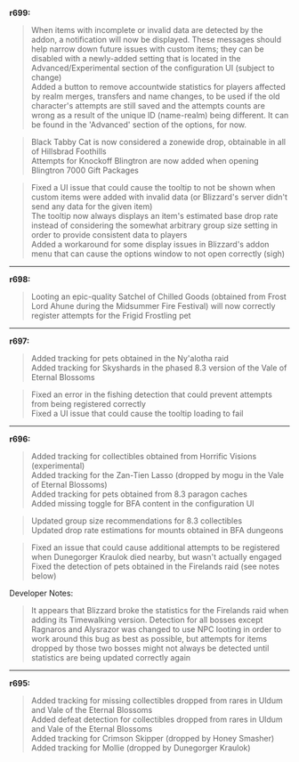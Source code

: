 **r699:**

> When items with incomplete or invalid data are detected by the addon, a notification will now be displayed. These messages should help narrow down future issues with custom items; they can be disabled with a newly-added setting that is located in the Advanced/Experimental section of the configuration UI (subject to change)
<br>Added a button to remove accountwide statistics for players affected by realm merges, transfers and name changes, to be used if the old character's attempts are still saved and the attempts counts are wrong as a result of the unique ID (name-realm) being different. It can be found in the 'Advanced' section of the options, for now.

> Black Tabby Cat is now considered a zonewide drop, obtainable in all of Hillsbrad Foothills
<br>Attempts for Knockoff Blingtron are now added when opening Blingtron 7000 Gift Packages

> Fixed a UI issue that could cause the tooltip to not be shown when custom items were added with invalid data (or Blizzard's server didn't send any data for the given item)
<br>The tooltip now always displays an item's estimated base drop rate instead of considering the somewhat arbitrary group size setting in order to provide consistent data to players
<br>Added a workaround for some display issues in Blizzard's addon menu that can cause the options window to not open correctly (sigh)

-----

**r698:**

> Looting an epic-quality Satchel of Chilled Goods (obtained from Frost Lord Ahune during the Midsummer Fire Festival) will now correctly register attempts for the Frigid Frostling pet

-----

**r697:**

> Added tracking for pets obtained in the Ny'alotha raid
<br>Added tracking for Skyshards in the phased 8.3 version of the Vale of Eternal Blossoms

> Fixed an error in the fishing detection that could prevent attempts from being registered correctly
<br>Fixed a UI issue that could cause the tooltip loading to fail

-----

**r696:**

> Added tracking for collectibles obtained from Horrific Visions (experimental)
<br>Added tracking for the Zan-Tien Lasso (dropped by mogu in the Vale of Eternal Blossoms)
<br>Added tracking for pets obtained from 8.3 paragon caches
<br>Added missing toggle for BFA content in the configuration UI

> Updated group size recommendations for 8.3 collectibles
<br>Updated drop rate estimations for mounts obtained in BFA dungeons

> Fixed an issue that could cause additional attempts to be registered when Dunegorger Kraulok died nearby, but wasn't actually engaged
<br>Fixed the detection of pets obtained in the Firelands raid (see notes below)

Developer Notes:
> It appears that Blizzard broke the statistics for the Firelands raid when adding its Timewalking version. Detection for all bosses except Ragnaros and Alysrazor was changed to use NPC looting in order to work around this bug as best as possible, but attempts for items dropped by those two bosses might not always be detected until statistics are being updated correctly again

-----

**r695:**

> Added tracking for missing collectibles dropped from rares in Uldum and Vale of the Eternal Blossoms
<br>Added defeat detection for collectibles dropped from rares in Uldum and Vale of the Eternal Blossoms
<br>Added tracking for Crimson Skipper (dropped by Honey Smasher)
<br>Added tracking for Mollie (dropped by Dunegorger Kraulok)
